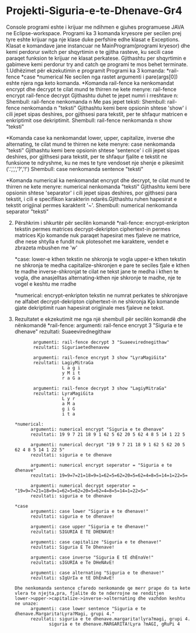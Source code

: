 # Projekti-Siguria-e-te-Dhenave-Gr4
Console programi eshte i krijuar me ndihmen e gjuhes programuese JAVA ne Eclipse-workspace.
Programi ka 3 komanda kryesore per secilen prej tyre eshte krijuar nga nje klase duke perfshire edhe klasat e Exceptions.
Klasat e komandave jane instancuar ne MainProgram(programi kryesor) dhe kemi perdorur switch per shqyrtimin e te gjitha rasteve,
ku secili case paraqet funksion te krijuar ne klasat perkatese.
Gjithashtu per shqyrtimin e gabimeve kemi perdorur try and catch qe programi te mos behet terminate.
1.Udhëzimet për ekzekutimin e programit
Programi ka 3 komanda:
	*rail-fence
	*case
	*numerical
Ne secilen nga rastet argumenti i pare(args[0]) eshte njera nga keto komanda.
*Komanda rail-fence ka nenkomandat encrypt dhe decrypt te cilat mund te thirren ne kete menyre:
	rail-fence encrypt
	rail-fence decrypt
Gjithashtu duhet te jepet numri i rreshtave n:
	Shembull:
	  rail-fence nenkomanda n
Me pas jepet teksti:
	Shembull:
	  rail-fence nenkomanda n "teksti"
Gjithashtu kemi bere opsionin shtese 'show' i cili jepet sipas deshires, por gjithsesi para tekstit, per te shfaqur matricen e enkriptimit ose dekriptimit.
	Shembull:
	  rail-fence nenkomanda n show "teksti"

*Komanda case ka nenkomandat lower, upper, capitalize, inverse dhe alternating, te cilat mund te thirren ne kete menyre:
	case nenkomanda "teksti"
Gjithashtu kemi bere opsionin shtese 'sentence' i cili jepet sipas deshires, por gjithsesi para tekstit, per te shfaqur fjalite e tekstit ne funksione te ndryshme, 
ku ne mes te tyre vendoset nje shenje e pikesimit ('.',',','?','!')
	Shembull:
	  case nenkomanda sentence "teksti"

*Komanda numerical ka nenkomandat encrypt dhe decrypt, te cilat mund te thirren ne kete menyre:
	numerical nenkomanda "teksti"
Gjithashtu kemi bere opsionin shtese 'separator' i cili jepet sipas deshires, por gjithsesi para tekstit, i cili e specifikon karakterin ndarës.Gjithashtu 
ruhen hapesirat e tekstit origjinal permes karakterit '~'.
	Shembull:
	  numerical nenkomanda separator <char> "teksti"
	

2. Përshkrim i shkurtër për secilën komandë
	*rail-fence:
		encrypt-enkripton tekstin permes matrices
		decrypt-dekripton ciphertext-in permes matrices
	Kjo komande nuk paraqet hapesirat mes fjaleve ne matrice, dhe nese shtylla e fundit nuk plotesohet me karaktere, vendet e zbrazeta mbushen me 'w'
	
	*case:
		lower-e kthen tekstin ne shkronja te vogla
		upper-e kthen tekstin ne shkronja te medha
		capitalize-shkronjen e pare te seciles fjale e kthen te madhe
		inverse-shkronjat te cilat ne tekst jane te medha i kthen te vogla, dhe anasjelltas
		alternating-kthen nje shkronje te madhe, nje te vogel e keshtu me rradhe
	
	*numerical:
		encrypt-enkripton tekstin ne numrat perkates te shkronjave ne alfabet
		decrypt-dekripton ciphertext-in ne shkronja
	Kjo komande gjate dekriptimit ruan hapesirat origjinale mes fjaleve ne tekst.

3. Rezultatet e ekzekutimit me nga një shembull për secilën komandë dhe nënkomandë
       *rail-fence:
              argumenti: rail-fence encrypt 3 "Siguria e te dhenave"
              rezultati: Suaeevirednegithaw

              argumenti: rail-fence decrypt 3 "Suaeevirednegithaw"
              rezultati: Siguriaetedhenavew

              argumenti: rail-fence encrypt 3 show "LyraMagiGita"
              rezultati: LagiyMitraGa
                         L a g i 
                         y M i t 
                         r a G a 

              argumenti: rail-fence decrypt 3 show "LagiyMitraGa"
              rezultati: LyraMagiGita
                         L y r 
                         a M a 
                         g i G 
                         i t a 
       
       *numerical:
             argumenti: numerical encrypt "Siguria e te dhenave"
             rezultati: 19 9 7 21 18 9 1 62 5 62 20 5 62 4 8 5 14 1 22 5

             argumenti: numerical decrypt "19 9 7 21 18 9 1 62 5 62 20 5 62 4 8 5 14 1 22 5"
             rezultati: siguria e te dhenave

             argumenti: numerical encrypt seperator = "Siguria e te dhenave"
             rezultati: 19=9=7=21=18=9=1=62=5=62=20=5=62=4=8=5=14=1=22=5=
  
             argumenti: numerical decrypt seperator = "19=9=7=21=18=9=1=62=5=62=20=5=62=4=8=5=14=1=22=5="
             rezultati: siguria e te dhenave

       *case
             argumenti: case lower "Siguria e te dhenave!"
             rezultati: siguria e te dhenave!

             argumenti: case upper "Siguria e te dhenave!"
             rezultati: SIGURIA E TE DHENAVE!
 
             argumenti: case capitalize "Siguria e te dhenave!"
             rezultati: Siguria E Te Dhenave! 

             argumenti: case inverse "Siguria E tE dhEnaVe!"
             rezultati: sIGURIA e Te DHeNAvE!
 
             argumenti: case alternating "Siguria e te dhenave!"
             rezultati: sIgUrIa e tE DhEnAvE!

       Dhe nenkomanda sentence cfaredo nenkomande qe merr prape do ta kete vlera te njejta,pra, fjalite do te nderrojne ne renditjen
       lower->upper->capitalize->inverse->alternating dhe vazhdon keshtu ne unaze:
             argumenti: case lower sentence "Siguria e te dhenave.Margarita!Lyra?Magi, grupi 4."
             rezultati: siguria e te dhenave.margarita!lyra?magi, grupi 4.
	                siguria e te dhenave.MARGARITA!Lyra ?mAGI, gRuPi 4
